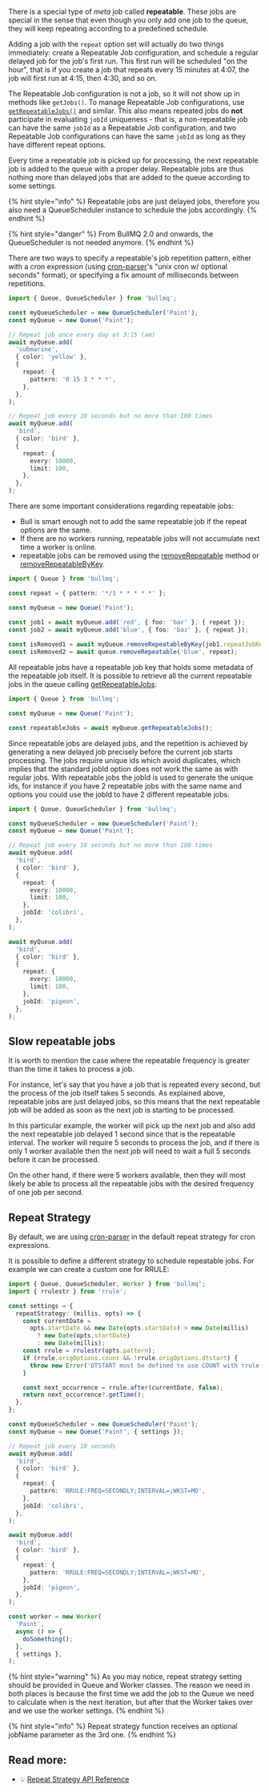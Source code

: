 There is a special type of _meta_ job called **repeatable**. These jobs are special in the sense that even though you only add one job to the queue, they will keep repeating according to a predefined schedule.

Adding a job with the `repeat` option set will actually do two things immediately: create a Repeatable Job configuration, and schedule a regular delayed job for the job's first run. This first run will be scheduled "on the hour", that is if you create a job that repeats every 15 minutes at 4:07, the job will first run at 4:15, then 4:30, and so on.

The Repeatable Job configuration is not a job, so it will not show up in methods like `getJobs()`. To manage Repeatable Job configurations, use [`getRepeatableJobs()`](https://api.docs.bullmq.io/classes/v4.Queue.html#getRepeatableJobs) and similar. This also means repeated jobs do **not** participate in evaluating `jobId` uniqueness - that is, a non-repeatable job can have the same `jobId` as a Repeatable Job configuration, and two Repeatable Job configurations can have the same `jobId` as long as they have different repeat options.

Every time a repeatable job is picked up for processing, the next repeatable job is added to the queue with a proper delay. Repeatable jobs are thus nothing more than delayed jobs that are added to the queue according to some settings.

{% hint style="info" %}
Repeatable jobs are just delayed jobs, therefore you also need a QueueScheduler instance to schedule the jobs accordingly.
{% endhint %}

{% hint style="danger" %}
From BullMQ 2.0 and onwards, the QueueScheduler is not needed anymore.
{% endhint %}

There are two ways to specify a repeatable's job repetition pattern, either with a cron expression (using [cron-parser](https://www.npmjs.com/package/cron-parser)'s "unix cron w/ optional seconds" format), or specifying a fix amount of milliseconds between repetitions.

```typescript
import { Queue, QueueScheduler } from 'bullmq';

const myQueueScheduler = new QueueScheduler('Paint');
const myQueue = new Queue('Paint');

// Repeat job once every day at 3:15 (am)
await myQueue.add(
  'submarine',
  { color: 'yellow' },
  {
    repeat: {
      pattern: '0 15 3 * * *',
    },
  },
);

// Repeat job every 10 seconds but no more than 100 times
await myQueue.add(
  'bird',
  { color: 'bird' },
  {
    repeat: {
      every: 10000,
      limit: 100,
    },
  },
);
```

There are some important considerations regarding repeatable jobs:

- Bull is smart enough not to add the same repeatable job if the repeat options are the same.
- If there are no workers running, repeatable jobs will not accumulate next time a worker is online.
- repeatable jobs can be removed using the [removeRepeatable](https://api.docs.bullmq.io/classes/v4.Queue.html#removeRepeatable) method or [removeRepeatableByKey](https://api.docs.bullmq.io/classes/v4.Queue.html#removeRepeatableByKey).

```typescript
import { Queue } from 'bullmq';

const repeat = { pattern: '*/1 * * * * *' };

const myQueue = new Queue('Paint');

const job1 = await myQueue.add('red', { foo: 'bar' }, { repeat });
const job2 = await myQueue.add('blue', { foo: 'baz' }, { repeat });
    
const isRemoved1 = await myQueue.removeRepeatableByKey(job1.repeatJobKey);
const isRemoved2 = await queue.removeRepeatable('blue', repeat);
```

All repeatable jobs have a repeatable job key that holds some metadata of the repeatable job itself. It is possible to retrieve all the current repeatable jobs in the queue calling [getRepeatableJobs](https://api.docs.bullmq.io/classes/v4.Queue.html#getRepeatableJobs):

```typescript
import { Queue } from 'bullmq';

const myQueue = new Queue('Paint');

const repeatableJobs = await myQueue.getRepeatableJobs();
```

Since repeatable jobs are delayed jobs, and the repetition is achieved by generating a new delayed job precisely before the current job starts processing. The jobs require unique ids which avoid duplicates, which implies that the standard jobId option does not work the same as with regular jobs. With repeatable jobs the jobId is used to generate the unique ids, for instance if you have 2 repeatable jobs with the same name and options you could use the jobId to have 2 different repeatable jobs:

```typescript
import { Queue, QueueScheduler } from 'bullmq';

const myQueueScheduler = new QueueScheduler('Paint');
const myQueue = new Queue('Paint');

// Repeat job every 10 seconds but no more than 100 times
await myQueue.add(
  'bird',
  { color: 'bird' },
  {
    repeat: {
      every: 10000,
      limit: 100,
    },
    jobId: 'colibri',
  },
);

await myQueue.add(
  'bird',
  { color: 'bird' },
  {
    repeat: {
      every: 10000,
      limit: 100,
    },
    jobId: 'pigeon',
  },
);
```

## Slow repeatable jobs

It is worth to mention the case where the repeatable frequency is greater than the time it takes to process a job.

For instance, let's say that you have a job that is repeated every second, but the process of the job itself takes 5 seconds. As explained above, repeatable jobs are just delayed jobs, so this means that the next repeatable job will be added as soon as the next job is starting to be processed.

In this particular example, the worker will pick up the next job and also add the next repeatable job delayed 1 second since that is the repeatable interval. The worker will require 5 seconds to process the job, and if there is only 1 worker available then the next job will need to wait a full 5 seconds before it can be processed.

On the other hand, if there were 5 workers available, then they will most likely be able to process all the repeatable jobs with the desired frequency of one job per second.

## Repeat Strategy

By default, we are using [cron-parser](https://www.npmjs.com/package/cron-parser) in the default repeat strategy for cron expressions.

It is possible to define a different strategy to schedule repeatable jobs. For example we can create a custom one for RRULE:

```typescript
import { Queue, QueueScheduler, Worker } from 'bullmq';
import { rrulestr } from 'rrule';

const settings = {
  repeatStrategy: (millis, opts) => {
    const currentDate =
      opts.startDate && new Date(opts.startDate) > new Date(millis)
        ? new Date(opts.startDate)
        : new Date(millis);
    const rrule = rrulestr(opts.pattern);
    if (rrule.origOptions.count && !rrule.origOptions.dtstart) {
      throw new Error('DTSTART must be defined to use COUNT with rrule');
    }

    const next_occurrence = rrule.after(currentDate, false);
    return next_occurrence?.getTime();
  },
};

const myQueueScheduler = new QueueScheduler('Paint');
const myQueue = new Queue('Paint', { settings });

// Repeat job every 10 seconds
await myQueue.add(
  'bird',
  { color: 'bird' },
  {
    repeat: {
      pattern: 'RRULE:FREQ=SECONDLY;INTERVAL=;WKST=MO',
    },
    jobId: 'colibri',
  },
);

await myQueue.add(
  'bird',
  { color: 'bird' },
  {
    repeat: {
      pattern: 'RRULE:FREQ=SECONDLY;INTERVAL=;WKST=MO',
    },
    jobId: 'pigeon',
  },
);

const worker = new Worker(
  'Paint',
  async () => {
    doSomething();
  },
  { settings },
);
```

{% hint style="warning" %}
As you may notice, repeat strategy setting should be provided in Queue and Worker classes. The reason we need in both places is because the first time we add the job to the Queue we need to calculate when is the next iteration, but after that the Worker takes over and we use the worker settings.
{% endhint %}

{% hint style="info" %}
Repeat strategy function receives an optional jobName parameter as the 3rd one.
{% endhint %}

## Read more:

- 💡 [Repeat Strategy API Reference](https://api.docs.bullmq.io/types/v4.RepeatStrategy.html)
